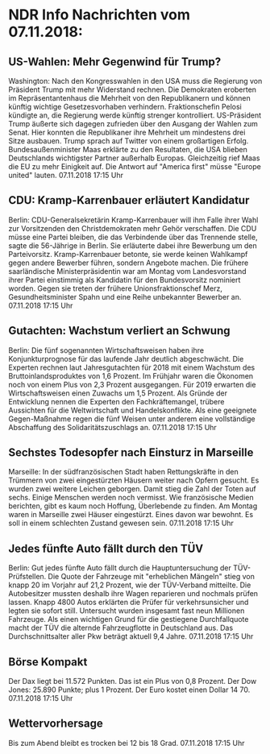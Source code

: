 # NDR Info Nachrichten vom 07.11.2018:


## US-Wahlen: Mehr Gegenwind für Trump?
Washington: Nach den Kongresswahlen in den USA muss die Regierung von Präsident Trump mit mehr Widerstand rechnen. Die Demokraten eroberten im Repräsentantenhaus die Mehrheit von den Republikanern und können künftig wichtige Gesetzesvorhaben verhindern. Fraktionschefin Pelosi kündigte an, die Regierung werde künftig strenger kontrolliert. US-Präsident Trump äußerte sich dagegen zufrieden über den Ausgang der Wahlen zum Senat. Hier konnten die Republikaner ihre Mehrheit um mindestens drei Sitze ausbauen. Trump sprach auf Twitter von einem großartigen Erfolg. Bundesaußenminister Maas erklärte zu den Resultaten, die USA blieben Deutschlands wichtigster Partner außerhalb Europas. Gleichzeitig rief Maas die EU zu mehr Einigkeit auf. Die Antwort auf "America first" müsse "Europe united" lauten. 07.11.2018 17:15 Uhr 

## CDU: Kramp-Karrenbauer erläutert Kandidatur
Berlin: CDU-Generalsekretärin Kramp-Karrenbauer will ihm Falle ihrer Wahl zur Vorsitzenden den Christdemokraten mehr Gehör verschaffen. Die CDU müsse eine Partei bleiben, die das Verbindende über das Trennende stelle, sagte die 56-Jährige in Berlin. Sie erläuterte dabei ihre Bewerbung um den Parteivorsitz. Kramp-Karrenbauer betonte, sie werde keinen Wahlkampf gegen andere Bewerber führen, sondern Angebote machen. Die frühere saarländische Ministerpräsidentin war am Montag vom Landesvorstand ihrer Partei einstimmig als Kandidatin für den Bundesvorsitz nominiert worden. Gegen sie treten der frühere Unionsfraktionschef Merz, Gesundheitsminister Spahn und eine Reihe unbekannter Bewerber an. 07.11.2018 17:15 Uhr 

## Gutachten: Wachstum verliert an Schwung
Berlin:    Die fünf sogenannten Wirtschaftsweisen haben ihre Konjunkturprognose für das laufende Jahr deutlich abgeschwächt. Die Experten rechnen laut Jahresgutachten für 2018 mit einem Wachstum des Bruttoinlandsproduktes von 1,6 Prozent. Im Frühjahr waren die Ökonomen noch von einem Plus von 2,3 Prozent ausgegangen. Für 2019 erwarten die Wirtschaftsweisen einen Zuwachs um 1,5 Prozent. Als Gründe der Entwicklung nennen die Experten den Fachkräftemangel, trübere Aussichten für die Weltwirtschaft und Handelskonflikte. Als eine geeignete Gegen-Maßnahme regen die fünf Weisen unter anderem eine vollständige Abschaffung des Solidaritätszuschlags an. 07.11.2018 17:15 Uhr 

## Sechstes Todesopfer nach Einsturz in Marseille
Marseille: In der südfranzösischen Stadt haben Rettungskräfte in den Trümmern von zwei eingestürzten Häusern weiter nach Opfern gesucht. Es wurden zwei weitere Leichen geborgen. Damit stieg die Zahl der Toten auf sechs. Einige Menschen werden noch vermisst. Wie französische Medien berichten, gibt es kaum noch Hoffung, Überlebende zu finden. Am Montag waren in Marseille zwei Häuser eingestürzt. Eines davon war bewohnt. Es soll in einem schlechten Zustand gewesen sein. 07.11.2018 17:15 Uhr 

## Jedes fünfte Auto fällt durch den TÜV
Berlin: Gut jedes fünfte Auto fällt durch die Hauptuntersuchung der TÜV-Prüfstellen. Die Quote der Fahrzeuge mit "erheblichen Mängeln" stieg von knapp 20 im Vorjahr auf 21,2 Prozent, wie der TÜV-Verband mitteilte. Die Autobesitzer mussten deshalb ihre Wagen reparieren und nochmals prüfen lassen. Knapp 4800 Autos erklärten die Prüfer für verkehrsunsicher und legten sie sofort still. Untersucht wurden insgesamt fast neun Millionen Fahrzeuge. Als einen wichtigen Grund für die gestiegene Durchfallquote macht der TÜV die alternde Fahrzeugflotte in Deutschland aus. Das Durchschnittsalter aller Pkw beträgt aktuell 9,4 Jahre. 07.11.2018 17:15 Uhr 

## Börse Kompakt
Der Dax liegt bei 11.572 Punkten. Das ist ein Plus von 0,8 Prozent. Der Dow Jones: 25.890 Punkte; plus 1 Prozent. Der Euro kostet einen Dollar 14 70. 07.11.2018 17:15 Uhr 

## Wettervorhersage
Bis zum Abend bleibt es trocken bei 12 bis 18 Grad. 07.11.2018 17:15 Uhr 
